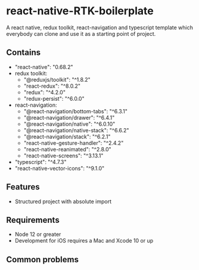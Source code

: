 # react-native-RTK-boilerplate

A react native, redux toolkit, react-navigation and typescript template which everybody can clone and use it as a starting point of project.

## Contains

- "react-native": "0.68.2"
- redux toolkit:
  - "@reduxjs/toolkit": "^1.8.2"
  - "react-redux": "^8.0.2"
  - "redux": "^4.2.0"
  - "redux-persist": "^6.0.0"
- react-navigation:
  - "@react-navigation/bottom-tabs": "^6.3.1"
  - "@react-navigation/drawer": "^6.4.1"
  - "@react-navigation/native": "^6.0.10"
  - "@react-navigation/native-stack": "^6.6.2"
  - "@react-navigation/stack": "^6.2.1"
  - "react-native-gesture-handler": "^2.4.2"
  - "react-native-reanimated": "^2.8.0"
  - "react-native-screens": "^3.13.1"
- "typescript": "^4.7.3"
- "react-native-vector-icons": "^9.1.0"

## Features

- Structured project with absolute import

## Requirements

- Node 12 or greater
- Development for iOS requires a Mac and Xcode 10 or up

## Common problems
